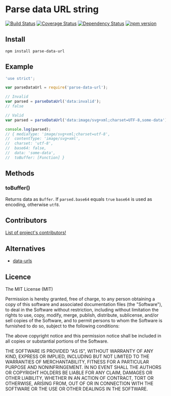 # Parse data URL string

[![Build Status](https://travis-ci.org/killmenot/parse-data-url.svg?branch=master)](https://travis-ci.org/killmenot/parse-data-url)
[![Coverage Status](https://coveralls.io/repos/github/killmenot/parse-data-url/badge.svg?branch=master)](https://coveralls.io/github/killmenot/parse-data-url?branch=master)
[![Dependency Status](https://gemnasium.com/badges/github.com/killmenot/parse-data-url.svg)](https://gemnasium.com/github.com/killmenot/parse-data-url)
[![npm version](https://badge.fury.io/js/parse-data-url.svg)](https://badge.fury.io/js/parse-data-url)

## Install

```
npm install parse-data-url

```


## Example

```javascript
'use strict';

var parseDataUrl = require('parse-data-url');

// Invalid
var parsed = parseDataUrl('data:invalid');
// false

// Valid
var parsed = parseDataUrl('data:image/svg+xml;charset=UTF-8,some-data'); 

console.log(parsed);
// { mediaType: 'image/svg+xml;charset=utf-8',
//  contentType: 'image/svg+xml',
//  charset: 'utf-8',
//  base64: false,
//  data: 'some-data',
//  toBuffer: [Function] }
```


## Methods

### toBuffer()

Returns data as `Buffer`. If `parsed.base64` equals `true` `base64` is used as encoding, otherwise `utf8`.


## Contributors

[List of project's contributors!](CONTRIBUTORS.md)


## Alternatives

  - [data-urls](https://github.com/jsdom/data-urls)

## Licence

The MIT License (MIT)

Permission is hereby granted, free of charge, to any person obtaining a copy
of this software and associated documentation files (the "Software"), to deal
in the Software without restriction, including without limitation the rights
to use, copy, modify, merge, publish, distribute, sublicense, and/or sell
copies of the Software, and to permit persons to whom the Software is
furnished to do so, subject to the following conditions:

The above copyright notice and this permission notice shall be included in all
copies or substantial portions of the Software.

THE SOFTWARE IS PROVIDED "AS IS", WITHOUT WARRANTY OF ANY KIND, EXPRESS OR
IMPLIED, INCLUDING BUT NOT LIMITED TO THE WARRANTIES OF MERCHANTABILITY,
FITNESS FOR A PARTICULAR PURPOSE AND NONINFRINGEMENT. IN NO EVENT SHALL THE
AUTHORS OR COPYRIGHT HOLDERS BE LIABLE FOR ANY CLAIM, DAMAGES OR OTHER
LIABILITY, WHETHER IN AN ACTION OF CONTRACT, TORT OR OTHERWISE, ARISING FROM,
OUT OF OR IN CONNECTION WITH THE SOFTWARE OR THE USE OR OTHER DEALINGS IN THE
SOFTWARE.


